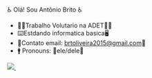 ♿ Olá! Sou Antõnio Brito ♿

- 👨‍🦽​Trabalho Volutario na ADET👩‍🦽​
- ⌨️​Estdando informatica basica🖥️​
- 📧​Contato email: brtoliveira2015@gmail.com📧​
- 🚹​ Pronouns: 🦽​ele/dele🦽​

<div>
  <a href="https://github.com/antonio9905/antonio990">
<img heght="180em" src="https://avatars.githubusercontent.com/u/121908110?s=400&u=542d46d86b9f86100928cf2b608394c635bb2ea8&v=4"/>
<img heght="180em" src=""/>
</div>
